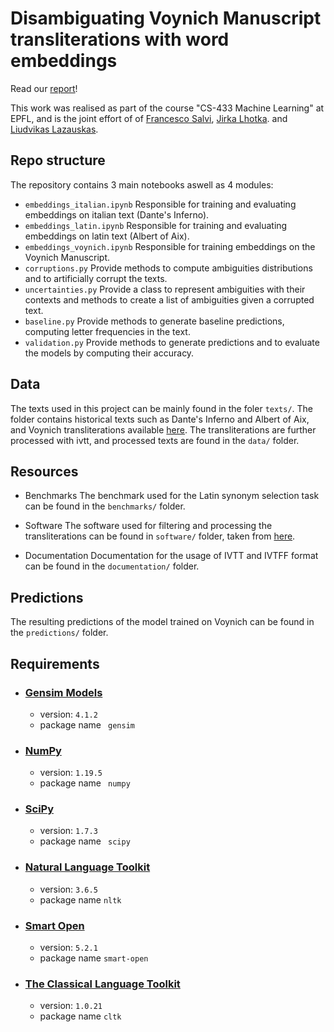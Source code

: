 # Disambiguating Voynich Manuscript transliterations with word embeddings

Read our [report](Disambiguating%20Voynich%20Manuscript%20transliterations.pdf)!

This work was realised as part of the course "CS-433 Machine Learning" at EPFL, and is the joint effort of of [Francesco Salvi](https://github.com/frasalvi), [Jirka Lhotka](https://github.com/jirkalhotka). and [Liudvikas Lazauskas](https://github.com/Leauyy).


## Repo structure

The repository contains 3 main notebooks aswell as 4 modules:

- ```embeddings_italian.ipynb```
  Responsible for training and evaluating embeddings on italian text (Dante's Inferno).
- ```embeddings_latin.ipynb```
  Responsible for training and evaluating embeddings on latin text (Albert of Aix).
- ```embeddings_voynich.ipynb```
  Responsible for training embeddings on the Voynich Manuscript.
- ```corruptions.py```
  Provide methods to compute ambiguities distributions and to artificially corrupt the texts.
- ```uncertainties.py```
  Provide a class to represent ambiguities with their contexts and methods to create a list of ambiguities given a corrupted text.
- ```baseline.py```
  Provide methods to generate baseline predictions, computing letter frequencies in the text.
- ```validation.py```
  Provide methods to generate predictions and to evaluate the models by computing their accuracy.

## Data
The texts used in this project can be mainly found in the foler ```texts/```. The folder contains historical texts such as Dante's Inferno and Albert of Aix, and Voynich transliterations available [here](http://www.voynich.nu/transcr.html#links). The transliterations are further processed with ivtt, and processed texts are found in the ```data/``` folder.

## Resources
- Benchmarks
    The benchmark used for the Latin synonym selection task can be found in the ```benchmarks/``` folder.

- Software
    The software used for filtering and processing the transliterations can be found in ```software/``` folder, taken from [here](http://www.voynich.nu/software/).
    
- Documentation
    Documentation for the usage of IVTT and IVTFF format can be found in the ```documentation/``` folder.

## Predictions
The resulting predictions of the model trained on Voynich can be found in the ```predictions/``` folder.

## Requirements
- ### [Gensim Models](https://radimrehurek.com/gensim/auto_examples/index.html##documentation)
    - version: ```4.1.2```
    - package name ``` gensim```
- ### [NumPy](https://numpy.org/devdocs/index.html)
  - version: ```1.19.5``` 
  - package name ``` numpy```
- ### [SciPy](https://scipy.org/)
  - version: ```1.7.3```
  - package name ``` scipy```
- ### [Natural Language Toolkit](https://www.nltk.org/#natural-language-toolkit)
  - version: ```3.6.5```
  - package name ```nltk ```
- ### [Smart Open](https://pypi.org/project/smart-open/)
  - version: ```5.2.1```
  - package name ```smart-open```
- ### [The Classical Language Toolkit](http://cltk.org/)
  - version: ```1.0.21```
  - package name ```cltk```

